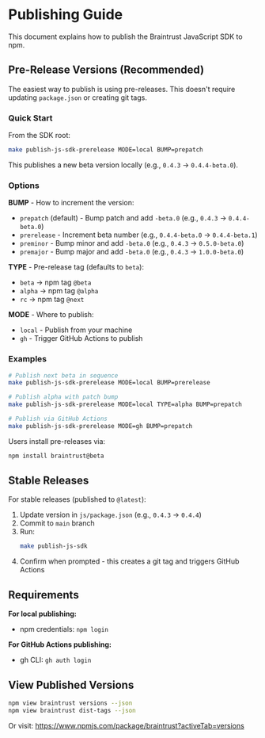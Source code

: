 # Publishing Guide

This document explains how to publish the Braintrust JavaScript SDK to npm.

## Pre-Release Versions (Recommended)

The easiest way to publish is using pre-releases. This doesn't require updating `package.json` or creating git tags.

### Quick Start

From the SDK root:

```bash
make publish-js-sdk-prerelease MODE=local BUMP=prepatch
```

This publishes a new beta version locally (e.g., `0.4.3` → `0.4.4-beta.0`).

### Options

**BUMP** - How to increment the version:

- `prepatch` (default) - Bump patch and add `-beta.0` (e.g., `0.4.3` → `0.4.4-beta.0`)
- `prerelease` - Increment beta number (e.g., `0.4.4-beta.0` → `0.4.4-beta.1`)
- `preminor` - Bump minor and add `-beta.0` (e.g., `0.4.3` → `0.5.0-beta.0`)
- `premajor` - Bump major and add `-beta.0` (e.g., `0.4.3` → `1.0.0-beta.0`)

**TYPE** - Pre-release tag (defaults to `beta`):

- `beta` → npm tag `@beta`
- `alpha` → npm tag `@alpha`
- `rc` → npm tag `@next`

**MODE** - Where to publish:

- `local` - Publish from your machine
- `gh` - Trigger GitHub Actions to publish

### Examples

```bash
# Publish next beta in sequence
make publish-js-sdk-prerelease MODE=local BUMP=prerelease

# Publish alpha with patch bump
make publish-js-sdk-prerelease MODE=local TYPE=alpha BUMP=prepatch

# Publish via GitHub Actions
make publish-js-sdk-prerelease MODE=gh BUMP=prepatch
```

Users install pre-releases via:

```bash
npm install braintrust@beta
```

## Stable Releases

For stable releases (published to `@latest`):

1. Update version in `js/package.json` (e.g., `0.4.3` → `0.4.4`)
2. Commit to `main` branch
3. Run:
   ```bash
   make publish-js-sdk
   ```
4. Confirm when prompted - this creates a git tag and triggers GitHub Actions

## Requirements

**For local publishing:**

- npm credentials: `npm login`

**For GitHub Actions publishing:**

- gh CLI: `gh auth login`

## View Published Versions

```bash
npm view braintrust versions --json
npm view braintrust dist-tags --json
```

Or visit: https://www.npmjs.com/package/braintrust?activeTab=versions
